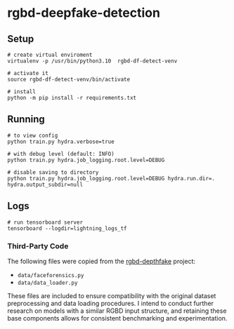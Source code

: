 # rgbd-deepfake-detection

## Setup

```
# create virtual enviroment
virtualenv -p /usr/bin/python3.10  rgbd-df-detect-venv

# activate it
source rgbd-df-detect-venv/bin/activate

# install
python -m pip install -r requirements.txt
```

## Running
```
# to view config
python train.py hydra.verbose=true

# with debug level (default: INFO)
python train.py hydra.job_logging.root.level=DEBUG

# disable saving to directory
python train.py hydra.job_logging.root.level=DEBUG hydra.run.dir=. hydra.output_subdir=null
```

## Logs
```
# run tensorboard server
tensorboard --logdir=lightning_logs_tf
```

### Third-Party Code
The following files were copied from the [rgbd-depthfake](https://github.com/gleporoni/rgbd-depthfake) project:
- `data/faceforensics.py`
- `data/data_loader.py`

These files are included to ensure compatibility with the original dataset preprocessing and data loading procedures. I intend to conduct further research on models with a similar RGBD input structure, and retaining these base components allows for consistent benchmarking and experimentation.